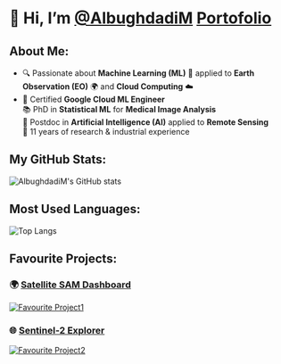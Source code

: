 # 👋 Hi, I’m [@AlbughdadiM](https://github.com/AlbughdadiM) [Portofolio](https://albughdadim.github.io)

## About Me:
- 🔍 Passionate about **Machine Learning (ML)** 🤖 applied to **Earth Observation (EO)** 🌍 and **Cloud Computing** ☁️
- 🌱 Certified **Google Cloud ML Engineer**  
  📚 PhD in **Statistical ML** for **Medical Image Analysis**  
  🤖 Postdoc in **Artificial Intelligence (AI)** applied to **Remote Sensing**  
  💼 11 years of research & industrial experience

## My GitHub Stats:
![AlbughdadiM's GitHub stats](https://github-readme-stats.vercel.app/api?username=AlbughdadiM&show_icons=true&theme=transparent)

## Most Used Languages:
![Top Langs](https://github-readme-stats.vercel.app/api/top-langs/?username=AlbughdadiM&langs_count=8&theme=transparent)

## Favourite Projects:
### 🌍 [Satellite SAM Dashboard](https://github.com/AlbughdadiM/satellite-sam-dashboard)
[![Favourite Project1](https://github-readme-stats.vercel.app/api/pin/?username=AlbughdadiM&repo=satellite-sam-dashboard&show_icons=true&theme=transparent)](https://github.com/AlbughdadiM/satellite-sam-dashboard)

### 🌐 [Sentinel-2 Explorer](https://github.com/AlbughdadiM/sentinel2-explorer)
[![Favourite Project2](https://github-readme-stats.vercel.app/api/pin/?username=AlbughdadiM&repo=sentinel2-explorer&show_icons=true&theme=transparent)](https://github.com/AlbughdadiM/sentinel2-explorer)

